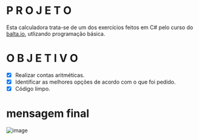 # P R O J E T O

Esta calculadora trata-se de um dos exercícios feitos em C# pelo curso do <a href="balta.io">balta.io</a>, utlizando programação básica.

# O B J E T I V O

- [x] Realizar contas aritméticas.
- [x] Identificar as melhores opções de acordo com o que foi pedido.
- [x] Código limpo.

# mensagem final
![image](https://user-images.githubusercontent.com/73266806/221065115-63de26b4-c3df-47ac-81f4-5e5ee503475d.png)
